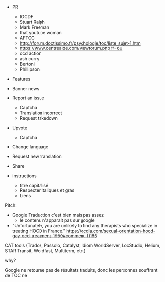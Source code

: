 - PR
  - IOCDF
  - Stuart Ralph
  - Mark Freeman
  - that youtube woman
  - AFTCC
  - http://forum.doctissimo.fr/psychologie/toc/liste_sujet-1.htm
  - https://www.centreaide.com/viewforum.php?f=60
  - ocd action
  - ash curry
  - Bertoni
  - Phillipson

- Features
 - Banner news
 - Report an issue
   - Captcha
   - Translation incorrect
   - Request takedown
 - Upvote
   - Captcha
 - Change language
 - Request new translation
 - Share

 - instructions
   - titre capitalisé
   - Respecter italiques et gras
   - Liens

  Pitch:
   - Google Traduction c'est bien mais pas assez
     - le contenu n'apparait pas sur google
  - "Unfortunately, you are unlikely to find any therapists who specialize in treating HOCD in France." https://ocdla.com/sexual-orientation-hocd-gay-ocd-treatment-1969#comment-11155

  CAT tools (Trados, Passolo, Catalyst, Idiom WorldServer, LocStudio, Helium, STAR Transit, Wordfast, Multiterm, etc.)


why?

Google ne retourne pas de résultats traduits, donc les personnes souffrant de TOC ne 